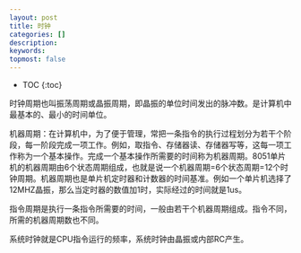 ```yaml
---
layout: post
title: 时钟
categories: []
description: 
keywords: 
topmost: false
---
```


* TOC
{:toc}

时钟周期也叫振荡周期或晶振周期，即晶振的单位时间发出的脉冲数。是计算机中最基本的、最小的时间单位。

机器周期：在计算机中，为了便于管理，常把一条指令的执行过程划分为若干个阶段，每一阶段完成一项工作。例如，取指令、存储器读、存储器写等，这每一项工作称为一个基本操作。完成一个基本操作所需要的时间称为机器周期。8051单片机的机器周期由6个状态周期组成，也就是说一个机器周期=6个状态周期=12个时钟周期。机器周期也是单片机定时器和计数器的时间基准。例如一个单片机选择了12MHZ晶振，那么当定时器的数值加1时，实际经过的时间就是1us。

指令周期是执行一条指令所需要的时间，一般由若干个机器周期组成。指令不同，所需的机器周期数也不同。

系统时钟就是CPU指令运行的频率，系统时钟由晶振或内部RC产生。
